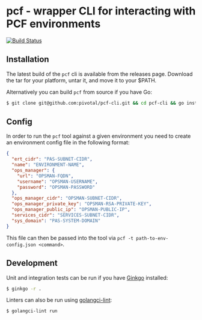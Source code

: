 # pcf - wrapper CLI for interacting with PCF environments
[![Build Status](https://travis-ci.com/pivotal/pcf-cli.svg?token=jUqzM7hyJNi7CRu5xyLL&branch=master)](https://travis-ci.com/pivotal/pcf-cli)

## Installation

The latest build of the `pcf` cli is available from the releases page.
Download the tar for your platform, untar it, and move it to your $PATH.

Alternatively you can build `pcf` from source if you have Go:
```bash
$ git clone git@github.com:pivotal/pcf-cli.git && cd pcf-cli && go install github.com/pivotal/pcf-cli/cmd/pcf
```

## Config

In order to run the `pcf` tool against a given environment you need to create an environment config file in the following format:
```json
{
  "ert_cidr": "PAS-SUBNET-CIDR",
  "name": "ENVIRONMENT-NAME",
  "ops_manager": {
    "url": "OPSMAN-FQDN",
    "username": "OPSMAN-USERNAME",
    "password": "OPSMAN-PASSWORD"
  },
  "ops_manager_cidr": "OPSMAN-SUBNET-CIDR",
  "ops_manager_private_key": "OPSMAN-RSA-PRIVATE-KEY",
  "ops_manager_public_ip": "OPSMAN-PUBLIC-IP",
  "services_cidr": "SERVICES-SUBNET-CIDR",
  "sys_domain": "PAS-SYSTEM-DOMAIN"
}
```
This file can then be passed into the tool via `pcf -t path-to-env-config.json <command>`.

## Development

Unit and integration tests can be run if you have [Ginkgo](https://github.com/onsi/ginkgo) installed:
```bash
$ ginkgo -r .
```

Linters can also be run using [golangci-lint](https://github.com/golangci/golangci-lint):
```bash
$ golangci-lint run
```